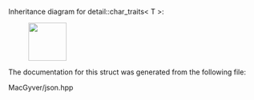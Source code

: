 <div id="structdetail_1_1char__traits">

</div>

<span id="structdetail_1_1char__traits"
label="structdetail_1_1char__traits"></span> Inheritance diagram for
detail::char_traits$<$ T $>$:

<figure>
<div class="center">
<img src="structdetail_1_1char__traits" style="height:2cm" />
</div>
</figure>

The documentation for this struct was generated from the following file:

<div class="DoxyCompactItemize">

MacGyver/json.hpp

</div>
